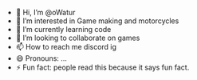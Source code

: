 - 👋 Hi, I’m @oWatur
- 👀 I’m interested in Game making and motorcycles
- 🌱 I’m currently learning code
- 💞️ I’m looking to collaborate on games
- 📫 How to reach me discord ig
- 😄 Pronouns: ...
- ⚡ Fun fact: people read this because it says fun fact.

<!---
oWatur/oWatur is a ✨ special ✨ repository because its `README.md` (this file) appears on your GitHub profile.
You can click the Preview link to take a look at your changes.
--->
